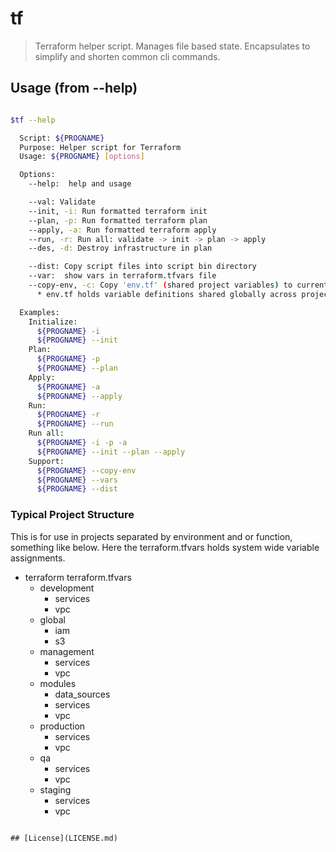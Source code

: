 # tf

> Terraform helper script. Manages file based state. Encapsulates to
simplify and shorten common cli commands.

## Usage (from --help)

```sh

$tf --help

  Script: ${PROGNAME}
  Purpose: Helper script for Terraform
  Usage: ${PROGNAME} [options]

  Options:
    --help:  help and usage

    --val: Validate
    --init, -i: Run formatted terraform init
    --plan, -p: Run formatted terraform plan
    --apply, -a: Run formatted terraform apply
    --run, -r: Run all: validate -> init -> plan -> apply
    --des, -d: Destroy infrastructure in plan

    --dist: Copy script files into script bin directory
    --var:  show vars in terraform.tfvars file
    --copy-env, -c: Copy 'env.tf' (shared project variables) to current directory
      * env.tf holds variable definitions shared globally across projects

  Examples:
    Initialize:
      ${PROGNAME} -i
      ${PROGNAME} --init
    Plan:
      ${PROGNAME} -p
      ${PROGNAME} --plan
    Apply:
      ${PROGNAME} -a
      ${PROGNAME} --apply
    Run:
      ${PROGNAME} -r
      ${PROGNAME} --run
    Run all:
      ${PROGNAME} -i -p -a
      ${PROGNAME} --init --plan --apply
    Support:
      ${PROGNAME} --copy-env
      ${PROGNAME} --vars
      ${PROGNAME} --dist

```

### Typical Project Structure
This is for use in projects separated by environment and or function, something
like below. Here the terraform.tfvars holds system wide
variable assignments.

- terraform
  terraform.tfvars
  - development
    - services
    - vpc
  - global
    - iam
    - s3
  - management
    - services
    - vpc
  - modules
    - data_sources
    - services
    - vpc
  - production
    - services
    - vpc
  - qa
    - services
    - vpc
  - staging
    - services
    - vpc

```

## [License](LICENSE.md)
